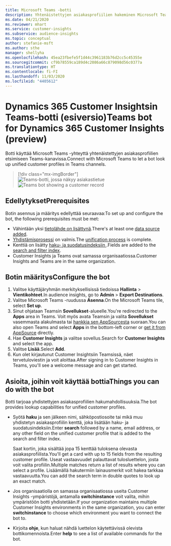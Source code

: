 ```yaml
---
title: Microsoft Teams -botti
description: Yhtenäistettyjen asiakasprofiilien hakeminen Microsoft Teamsissa botin avulla.
ms.date: 04/21/2020
ms.reviewer: mhart
ms.service: customer-insights
ms.subservice: audience-insights
ms.topic: conceptual
author: stefanie-msft
ms.author: sthe
manager: shellyha
ms.openlocfilehash: 45ea23fbefe5f1d44c3961183b76d2cc5c45355e
ms.sourcegitcommit: cf9b78559ca189d4c2086a66c879098d56c0377a
ms.translationtype: HT
ms.contentlocale: fi-FI
ms.lasthandoff: 11/03/2020
ms.locfileid: "4405612"
---
```

# <a name="teams-bot-for-dynamics-365-customer-insights-preview"></a><span data-ttu-id="87fee-103">Dynamics 365 Customer Insightsin Teams-botti (esiversio)</span><span class="sxs-lookup"><span data-stu-id="87fee-103">Teams bot for Dynamics 365 Customer Insights (preview)</span></span>

<span data-ttu-id="87fee-104">Botti käyttää Microsoft Teams -yhteyttä yhtenäistettyjen asiakasprofiilien etsimiseen Teams-kanavissa.</span><span class="sxs-lookup"><span data-stu-id="87fee-104">Connect with Microsoft Teams to let a bot look up unified customer profiles in Teams channels.</span></span>

> [!div class="mx-imgBorder"]
> <span data-ttu-id="87fee-105">![Teams-botti, jossa näkyy asiakastietue](media/teams-bot.png "Teams-botti, jossa näkyy asiakastietue")</span><span class="sxs-lookup"><span data-stu-id="87fee-105">![Teams bot showing a customer record](media/teams-bot.png "Teams bot showing a customer record")</span></span>

## <a name="prerequisites"></a><span data-ttu-id="87fee-106">Edellytykset</span><span class="sxs-lookup"><span data-stu-id="87fee-106">Prerequisites</span></span>

<span data-ttu-id="87fee-107">Botin asennus ja määritys edellyttää seuraavaa:</span><span class="sxs-lookup"><span data-stu-id="87fee-107">To set up and configure the bot, the following prerequisites must be met:</span></span>

- <span data-ttu-id="87fee-108">Vähintään yksi [tietolähde on lisättynä](data-sources.md).</span><span class="sxs-lookup"><span data-stu-id="87fee-108">There's at least one [data source added](data-sources.md).</span></span>
- <span data-ttu-id="87fee-109">[Yhdistämisprosessi](data-unification.md) on valmis.</span><span class="sxs-lookup"><span data-stu-id="87fee-109">The [unification process](data-unification.md) is complete.</span></span>
- <span data-ttu-id="87fee-110">Kenttiä on lisätty [haku- ja suodatusindeksiin ](search-filter-index.md).</span><span class="sxs-lookup"><span data-stu-id="87fee-110">Fields are added to the [search and filter index](search-filter-index.md).</span></span>
- <span data-ttu-id="87fee-111">Customer Insights ja Teams ovat samassa organisaatiossa.</span><span class="sxs-lookup"><span data-stu-id="87fee-111">Customer Insights and Teams are in the same organization.</span></span>

## <a name="configure-the-bot"></a><span data-ttu-id="87fee-112">Botin määritys</span><span class="sxs-lookup"><span data-stu-id="87fee-112">Configure the bot</span></span>

1. <span data-ttu-id="87fee-113">Valitse käyttäjäryhmän merkityksellisissä tiedoissa **Hallinta** > **Vientikohteet**.</span><span class="sxs-lookup"><span data-stu-id="87fee-113">In audience insights, go to **Admin** > **Export Destinations**.</span></span>
1. <span data-ttu-id="87fee-114">Valitse Microsoft Teams -ruudussa **Asenna**.</span><span class="sxs-lookup"><span data-stu-id="87fee-114">On the Microsoft Teams tile, select **Set up**.</span></span>
1. <span data-ttu-id="87fee-115">Sinut ohjataan Teamsin **Sovellukset**-alueelle.</span><span class="sxs-lookup"><span data-stu-id="87fee-115">You're redirected to the **Apps** area in Teams.</span></span> <span data-ttu-id="87fee-116">Voit myös avata Teamsin ja valita **Sovellukset** vasemmasta alakulmasta tai [hankkia sen AppSourcesta](https://go.microsoft.com/fwlink/?linkid=2124104) suoraan.</span><span class="sxs-lookup"><span data-stu-id="87fee-116">You can also open Teams and select **Apps** in the bottom-left corner or [get it from AppSource](https://go.microsoft.com/fwlink/?linkid=2124104) directly.</span></span>
1. <span data-ttu-id="87fee-117">Hae **Customer Insights** ja valitse sovellus.</span><span class="sxs-lookup"><span data-stu-id="87fee-117">Search for **Customer Insights** and select the app.</span></span>
1. <span data-ttu-id="87fee-118">Valitse **Lisää**.</span><span class="sxs-lookup"><span data-stu-id="87fee-118">Select **Add**.</span></span>
1. <span data-ttu-id="87fee-119">Kun olet kirjautunut Customer Insightsiin Teamsissä, näet tervetuloviestin ja voit aloittaa.</span><span class="sxs-lookup"><span data-stu-id="87fee-119">After signing in to Customer Insights in Teams, you'll see a welcome message and can get started.</span></span>

## <a name="things-you-can-do-with-the-bot"></a><span data-ttu-id="87fee-120">Asioita, joihin voit käyttää bottia</span><span class="sxs-lookup"><span data-stu-id="87fee-120">Things you can do with the bot</span></span>

<span data-ttu-id="87fee-121">Botti tarjoaa yhdistettyjen asiakasprofiilien hakumahdollisuuksia.</span><span class="sxs-lookup"><span data-stu-id="87fee-121">The bot provides lookup capabilities for unified customer profiles.</span></span>

- <span data-ttu-id="87fee-122">Syötä **haku** ja sen jälkeen nimi, sähköpostiosoite tai mikä muu yhdistetyn asiakasprofiilin kenttä, joka lisätään haku- ja suodatusindeksiin.</span><span class="sxs-lookup"><span data-stu-id="87fee-122">Enter **search** followed by a name, email address, or any other field on the unified customer profile that is added to the search and filter index.</span></span>

  <span data-ttu-id="87fee-123">Saat kortin, joka sisältää jopa 15 kenttää tuloksena olevasta asiakasprofiilista.</span><span class="sxs-lookup"><span data-stu-id="87fee-123">You'll get a card with up to 15 fields from the resulting customer profile.</span></span> <span data-ttu-id="87fee-124">Useat vastaavuudet palauttavat tulosluettelon, josta voit valita profiilin.</span><span class="sxs-lookup"><span data-stu-id="87fee-124">Multiple matches return a list of results where you can select a profile.</span></span> <span data-ttu-id="87fee-125">Lisäämällä hakutermiin lainausmerkit voit hakea tarkkaa vastaavuutta.</span><span class="sxs-lookup"><span data-stu-id="87fee-125">You can add the search term in double quotes to look up an exact match.</span></span>

- <span data-ttu-id="87fee-126">Jos organisaatiolla on samassa organisaatiossa useita Customer Insights -ympäristöjä, antamalla **switchinstance** voit valita, mihin ympäristöön botti yhdistetään.</span><span class="sxs-lookup"><span data-stu-id="87fee-126">If your organization maintains multiple Customer Insights environments in the same organization, you can enter **switchinstance** to choose which environment you want to connect the bot to.</span></span>

- <span data-ttu-id="87fee-127">Kirjoita **ohje**, kun haluat nähdä luettelon käytettävissä olevista bottikomennoista.</span><span class="sxs-lookup"><span data-stu-id="87fee-127">Enter **help** to see a list of available commands for the bot.</span></span>  
